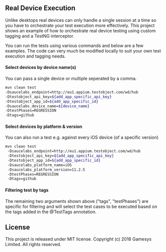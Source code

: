  ## Real Device Execution
 Unlike desktops real devices can only handle a single session at a time so you have to orchestrate your test execution more effectively.
 This project shows an example of how to orchestrate real device testing using custom tagging and a TestNG interceptor. 
  
  You can run the tests using various commands and below are a few examples. The code can very much be modified locally to suit your own test execution and tagging needs.
   
 #### Select devices by device name(s)
 You can pass a single device or multiple seperated by a comma.
 ```bash
 mvn clean test 
 -Dsaucelabs_endpoint=http://eu1.appium.testobject.com/wd/hub
 -Dtestobject_api_key=${add_app_specific_api_key}
 -Dtestobject_app_id=${add_app_specific_id}
 -Dsaucelabs_device_name=${device_name} 
 -DtestPhases=REGRESSION 
 -Dtags=github
 ```
 
 #### Select devices by platform & version
 You can also run a test e.g. against every iOS device (of a specific version)
```bash
mvn clean test 
 -Dsaucelabs_endpoint=http://eu1.appium.testobject.com/wd/hub
 -Dtestobject_api_key=${add_app_specific_api_key}
 -Dtestobject_app_id=${add_app_specific_id}
 -Dsaucelabs_platform_name=iOS 
 -Dsaucelabs_platform_version=11.2.5
 -DtestPhases=REGRESSION 
 -Dtags=github
 ```
 
 #### Filtering test by tags
 The remaining two arguments shown above ("tags", "testPhases") are specific for filtering and will select the test cases to be executed based on the tags added in the @TestTags annotation.
 
  ## License
 This project is released under MIT license. Copyright (c) 2018 Gamesys Limited. All rights reserved.